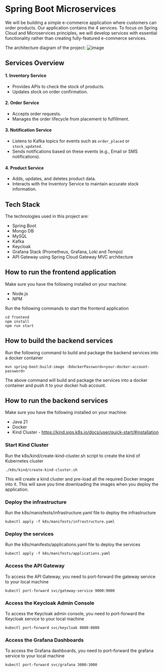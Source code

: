 # Spring Boot Microservices
We will be building a simple e-commerce application where customers can order products. Our application contains the 4 services.
To focus on Spring Cloud and Microservices principles, we will develop services with essential functionality rather than creating fully-featured e-commerce services.

The architecture diagram of the project:
![image](https://github.com/user-attachments/assets/8c9a622a-16c1-4e45-a959-509d01248ee2)

## Services Overview

#### 1. Inventory Service
- Provides APIs to check the stock of products.
- Updates stock on order confirmation.
  
#### 2. Order Service
- Accepts order requests.
- Manages the order lifecycle from placement to fulfillment.
  
#### 3. Notification Service
- Listens to Kafka topics for events such as `order_placed` or `stock_updated`.
- Sends notifications based on these events (e.g., Email or SMS notifications).

#### 4. Product Service
  - Adds, updates, and deletes product data.
  - Interacts with the Inventory Service to maintain accurate stock information.
    
## Tech Stack

The technologies used in this project are:

- Spring Boot
- Mongo DB
- MySQL
- Kafka
- Keycloak
- Grafana Stack (Prometheus, Grafana, Loki and Tempo)
- API Gateway using Spring Cloud Gateway MVC architecture


## How to run the frontend application

Make sure you have the following installed on your machine:

- Node.js
- NPM

Run the following commands to start the frontend application

```shell
cd frontend
npm install
npm run start
```
## How to build the backend services

Run the following command to build and package the backend services into a docker container

```shell
mvn spring-boot:build-image -DdockerPassword=<your-docker-account-password>
```

The above command will build and package the services into a docker container and push it to your docker hub account.

## How to run the backend services

Make sure you have the following installed on your machine:

- Java 21
- Docker
- Kind Cluster - https://kind.sigs.k8s.io/docs/user/quick-start/#installation

### Start Kind Cluster
    
Run the k8s/kind/create-kind-cluster.sh script to create the kind of Kubernetes cluster

``` shell
./k8s/kind/create-kind-cluster.sh
```
This will create a kind cluster and pre-load all the required Docker images into it. This will save you time downloading the images when you deploy the application.

### Deploy the infrastructure

Run the k8s/manisfests/infrastructure.yaml file to deploy the infrastructure

``` shell
kubectl apply -f k8s/manifests/infrastructure.yaml
```

### Deploy the services

Run the k8s/manifests/applications.yaml file to deploy the services

```shell
kubectl apply -f k8s/manifests/applications.yaml
```

### Access the API Gateway

To access the API Gateway, you need to port-forward the gateway service to your local machine

```shell
kubectl port-forward svc/gateway-service 9000:9000
```

### Access the Keycloak Admin Console
To access the Keycloak admin console, you need to port-forward the Keycloak service to your local machine

```shell
kubectl port-forward svc/keycloak 8080:8080
```

### Access the Grafana Dashboards
To access the Grafana dashboards, you need to port-forward the grafana service to your local machine

```shell
kubectl port-forward svc/grafana 3000:3000
```
